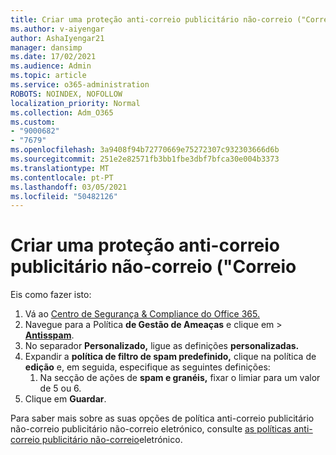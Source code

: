 ```yaml
---
title: Criar uma proteção anti-correio publicitário não-correio ("Correio
ms.author: v-aiyengar
author: AshaIyengar21
manager: dansimp
ms.date: 17/02/2021
ms.audience: Admin
ms.topic: article
ms.service: o365-administration
ROBOTS: NOINDEX, NOFOLLOW
localization_priority: Normal
ms.collection: Adm_O365
ms.custom:
- "9000682"
- "7679"
ms.openlocfilehash: 3a9408f94b72770669e75272307c932303666d6b
ms.sourcegitcommit: 251e2e82571fb3bb1fbe3dbf7bfca30e004b3373
ms.translationtype: MT
ms.contentlocale: pt-PT
ms.lasthandoff: 03/05/2021
ms.locfileid: "50482126"
---
```

# <a name="set-up-an-anti-spam-protection"></a>Criar uma proteção anti-correio publicitário não-correio ("Correio

Eis como fazer isto:

1. Vá ao [Centro de Segurança & Compliance do Office 365.](https://go.microsoft.com/fwlink/p/?linkid=2077143)
1. Navegue para a Política **de Gestão de Ameaças** e clique em  >   **[Antisspam](https://go.microsoft.com/fwlink/p/?linkid=2077143)**.
1. No separador **Personalizado,** ligue as definições **personalizadas.**
1. Expandir a **política de filtro de spam predefinido,** clique na política de **edição** e, em seguida, especifique as seguintes definições:
    1. Na secção de ações de **spam e granéis,** fixar o limiar para um valor de 5 ou 6.
1. Clique em **Guardar**.

Para saber mais sobre as suas opções de política anti-correio publicitário não-correio publicitário não-correio eletrónico, consulte [as políticas anti-correio publicitário não-correio](https://go.microsoft.com/fwlink/?linkid=2092051)eletrónico.
